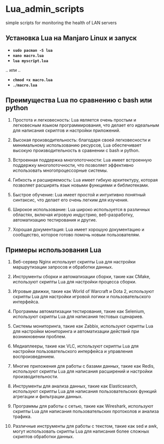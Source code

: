 # Lua_admin_scripts
simple scripts for monitoring the health of LAN servers

## Установка Lua на Manjaro Linux и запуск
- **`sudo pacman -S lua`**
- **`nano macro.lua`**
- **`lua myscript.lua`**

.. или ..

- **`chmod +x macro.lua`**
- **`./macro.lua`**


## Преимущества Lua по сравнению с bash или python

1. Простота и легковесность: Lua является очень простым и легковесным языком программирования, что делает его идеальным для написания скриптов и настройки приложений.

2. Высокая производительность: благодаря своей легковесности и минимальному использованию ресурсов, Lua обеспечивает высокую производительность в сравнении с bash и python.

3. Встроенная поддержка многопоточности: Lua имеет встроенную поддержку многопоточности, что позволяет эффективно использовать многопроцессорные системы.

4. Гибкость и расширяемость: Lua имеет гибкую архитектуру, которая позволяет расширять язык новыми функциями и библиотеками.

5. Быстрое обучение: Lua имеет простой и интуитивно понятный синтаксис, что делает его очень легким для изучения.

6. Широкое использование: Lua широко используется в различных областях, включая игровую индустрию, веб-разработку, автоматизацию тестирования и другие.

7. Хорошая документация: Lua имеет хорошую документацию и сообщество, которое готово помочь новым пользователям.


## Примеры использования Lua

1. Веб-сервер Nginx использует скрипты Lua для настройки маршрутизации запросов и обработки данных.

2. Инструменты сборки и автоматизации сборки, такие как CMake, используют скрипты Lua для настройки процесса сборки.

3. Игровые движки, такие как World of Warcraft и Dota 2, используют скрипты Lua для настройки игровой логики и пользовательского интерфейса.

4. Программы автоматизации тестирования, такие как Selenium, используют скрипты Lua для написания тестовых сценариев.

5. Системы мониторинга, такие как Zabbix, используют скрипты Lua для настройки мониторинга и автоматизации действий при возникновении проблем.

6. Медиаплееры, такие как VLC, используют скрипты Lua для настройки пользовательского интерфейса и управления воспроизведением.

7. Многие приложения для работы с базами данных, такие как Redis, используют скрипты Lua для написания расширений и настройки производительности.

8. Инструменты для анализа данных, такие как Elasticsearch, используют скрипты Lua для написания пользовательских функций агрегации и фильтрации данных.

9. Программы для работы с сетью, такие как Wireshark, используют скрипты Lua для написания пользовательских протоколов и анализа трафика.

10. Различные инструменты для работы с текстом, такие как sed и awk, могут использовать скрипты Lua для написания более сложных скриптов обработки данных.
